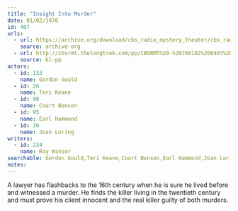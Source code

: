 ```yaml
---
title: "Insight Into Murder"
date: 01/02/1976
id: 407
urls: 
  - url: https://archive.org/download/cbs_radio_mystery_theater/cbs_radio_mystery_theater-0401-0450.zip/cbs_radio_mystery_theater-0401-0450%2Fcbsrmt_0407_insight_into_murder.mp3
    source: archive-org
  - url: http://cbsrmt.thelongtrek.com/pp/CBSRMT%20-%20760102%200407%20Insight%20into%20Murder_pp.mp3
    source: kl-pp
actors:  
  - id: 133
    name: Gordon Gould  
  - id: 26
    name: Teri Keane  
  - id: 90
    name: Court Benson  
  - id: 95
    name: Earl Hammond  
  - id: 30
    name: Joan Loring
writers:  
  - id: 234
    name: Roy Winsor
searchable: Gordon Gould,Teri Keane,Court Benson,Earl Hammond,Joan Loring Roy Winsor
notes:  
---
```

A lawyer has flashbacks to the 16th century when he is sure he lived before and witnessed a murder. He finds the killer living in the twentieth century and must prove his client innocent and the real killer guilty of both murders.